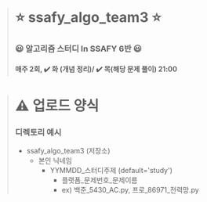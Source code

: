 > # ⭐️ ssafy_algo_team3 ⭐️ 
> ### 😃 알고리즘 스터디 In SSAFY 6반 😃
> #### 매주 2회, ✔️ 화 (개념 정리)/ ✔️ 목(해당 문제 풀이) 21:00

> # ⚠️ 업로드 양식
> ### 디렉토리 예시
> - ssafy_algo_team3 (저장소)  
>   - 본인 닉네임
>       - YYMMDD_스터디주제 (default='study')
>         - 플랫폼_문제번호_문제이름
>         - ex) 백준_5430_AC.py, 프로_86971_전력망.py
>         
